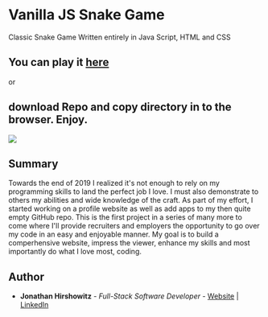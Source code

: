 # Vanilla JS Snake Game

Classic Snake Game Written entirely in Java Script, HTML and CSS

## You can play it [here](https://yoniwitz.github.io/JS-Snake/)
or
##  download Repo and copy directory in to the browser. Enjoy.

<image src="./images/snake_snapshot.bmp">



## Summary
Towards the end of 2019 I realized it's not enough to rely on my programming skills to land the perfect job I love. I must also demonstrate to others my abilities and wide knowledge of the craft. 
As part of my effort, I started working on a profile website as well as add apps to my then quite empty GitHub repo. 
This is the first project in a series of many more to come where I'll provide recruiters and employers the opportunity to go over my code in an easy and enjoyable manner. My goal is to build a comperhensive website, impress the viewer, enhance my skills and most importantly do what I love most, coding. 

## Author

* **Jonathan Hirshowitz** - *Full-Stack Software Developer* - [Website](https://jonathan-hirshowitz-portfolio.firebaseapp.com/) | [LinkedIn](https://www.linkedin.com/in/jonathan-hirshowitz/)